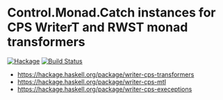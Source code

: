# Control.Monad.Catch instances for CPS WriterT and RWST monad transformers

[![Hackage](https://img.shields.io/hackage/v/writer-cps-exceptions.svg)](https://hackage.haskell.org/package/writer-cps-exceptions)
[![Build Status](https://secure.travis-ci.org/minad/writer-cps-exceptions.png?branch=master)](http://travis-ci.org/minad/writer-cps-exceptions)
* https://hackage.haskell.org/package/writer-cps-transformers
* https://hackage.haskell.org/package/writer-cps-mtl
* https://hackage.haskell.org/package/writer-cps-execeptions
